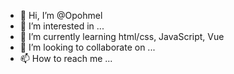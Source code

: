 - 👋 Hi, I’m @Opohmel
- 👀 I’m interested in ...
- 🌱 I’m currently learning html/css, JavaScript, Vue
- 💞️ I’m looking to collaborate on ...
- 📫 How to reach me ...

<!---
Opohmel/Opohmel is a ✨ special ✨ repository because its `README.md` (this file) appears on your GitHub profile.
You can click the Preview link to take a look at your changes.
--->
